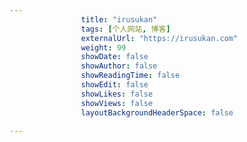 ---
                title: "irusukan"
                tags: [个人网站, 博客]
                externalUrl: "https://irusukan.com"
                weight: 99
                showDate: false
                showAuthor: false
                showReadingTime: false
                showEdit: false
                showLikes: false
                showViews: false
                layoutBackgroundHeaderSpace: false
                ---

